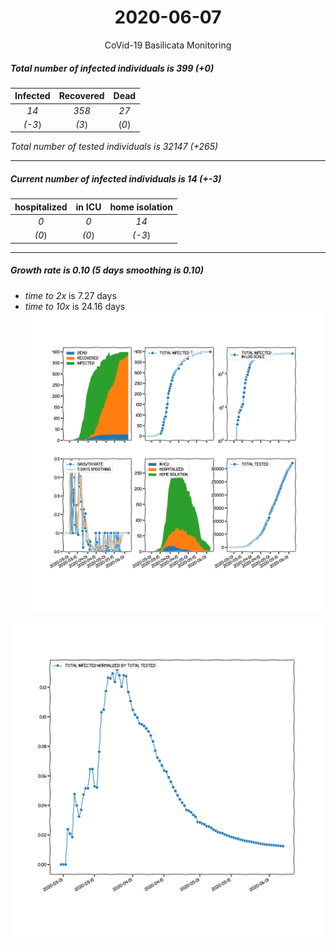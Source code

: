 <div align='center'>

# 2020-06-07
CoVid-19 Basilicata Monitoring
</div>

##### Total number of infected individuals is 399 (+0)
Infected | Recovered | Dead
:---: | :---: | :---:
*14* | *358* | *27*
*(-3*) | *(3*) | (*0*)

*Total number of tested individuals is 32147 (+265)*
***
##### Current number of infected individuals is 14 (+-3)
hospitalized | in ICU | home isolation
:---: | :---: | :---:
*0* |*0* |*14*
*(0*) |*(0*) |*(-3*)
***
##### Growth rate is 0.10 (5 days smoothing is 0.10)
- *time to 2x* is 7.27 days
- *time to 10x* is 24.16 days
![stats][stats]

![infected_normalized][infected_normalized]

[stats]: stats_Basilicata.png
[infected_normalized]: infected_normalized_Basilicata.png

